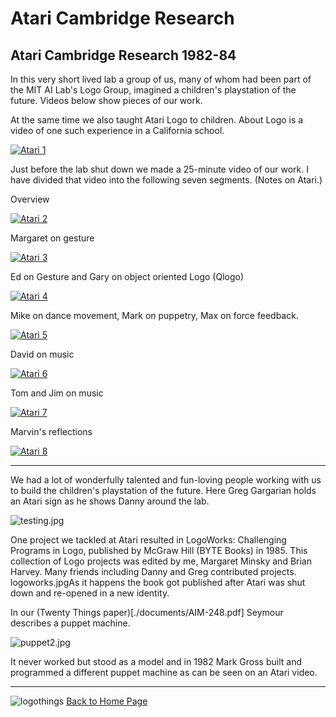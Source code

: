 # Atari Cambridge Research

## Atari Cambridge Research 1982-84

In this very short lived lab a group of us, many of whom had been part
of the MIT AI Lab's Logo Group, imagined a children's playstation of
the future. Videos below show pieces of our work.

At the same time we also taught Atari Logo to children. About Logo is
a video of one such experience in a California school.

[![Atari 1](./images/video19.png)](https://youtu.be/nisFUjnO87g)

Just before the lab shut down we made a 25-minute video of our work. I
have divided that video into the following seven segments. (Notes on
Atari.)

Overview

[![Atari 2](./images/video20.png)](https://youtu.be/CR2CwKculBU)

Margaret on gesture

[![Atari 3](./images/video21.png)](https://youtu.be/-Wq6SQTVM9M)

Ed on Gesture and Gary on object oriented Logo (Qlogo)

[![Atari 4](./images/video22.png)](https://youtu.be/ClKQHgIoLPc)

Mike on dance movement, Mark on puppetry, Max on force feedback.

[![Atari 5](./images/video23.png)](https://youtu.be/R3qPCZ5z0UQ)

David on music

[![Atari 6](./images/video24.png)](https://youtu.be/ocwsVkqEKys)

Tom and Jim on music

[![Atari 7](./images/video25.png)](https://youtu.be/DhA0FGsin_s)

Marvin's reflections

[![Atari 8](./images/video26.png)](https://youtu.be/7rg4a18svBQ)

----

We had a lot of wonderfully talented and fun-loving people working
with us to build the children's playstation of the future. Here Greg
Gargarian holds an Atari sign as he shows Danny around the lab.

![testing.jpg](./images/testing.jpg)

One project we tackled at Atari resulted in LogoWorks: Challenging
Programs in Logo, published by McGraw Hill (BYTE Books) in 1985. This
collection of Logo projects was edited by me, Margaret Minsky and
Brian Harvey. Many friends including Danny and Greg contributed
projects. logoworks.jpgAs it happens the book got published after
Atari was shut down and re-opened in a new identity.

In our (Twenty Things paper)[./documents/AIM-248.pdf] Seymour
describes a puppet machine.

![puppet2.jpg](./images/puppet2.jpg)

It never worked but stood as a model and in 1982 Mark Gross built and
programmed a different puppet machine as can be seen on an Atari
video.

----

![logothings](./images/logo-shadow-40.png) [Back to Home Page](Home.md)
